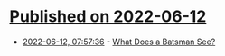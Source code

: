# [Published on 2022-06-12](index.md)

* [2022-06-12, 07:57:36](https://news.ycombinator.com/item?id=31712552) - [What Does a Batsman See?](https://www.thecricketmonthly.com/story/1136242/what-does-a-batsman-see)
